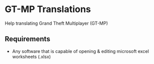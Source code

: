 # GT-MP Translations
Help translating Grand Theft Multiplayer (GT-MP)

## Requirements
* Any software that is capable of opening & editing microsoft excel worksheets (.xlsx)